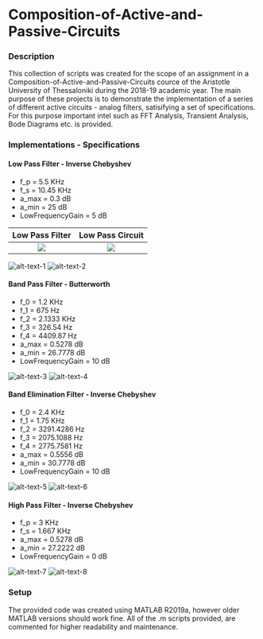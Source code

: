 # Composition-of-Active-and-Passive-Circuits

### Description
This collection of scripts was created for the scope of an assignment in a Composition-of-Active-and-Passive-Circuits cource of the Aristotle University of Thessaloniki during the 2018-19 academic year. The main purpose of these projects is to demonstrate the implementation of a series of different active circuits - analog filters, satisifying a set of specifications. For this purpose important intel such as FFT Analysis, Transient Analysis, Bode Diagrams etc. is provided.

### Implementations - Specifications

#### Low Pass Filter - Inverse Chebyshev
 - f_p  = 5.5 KHz
 - f_s = 10.45 KHz
 - a_max = 0.3 dB
 - a_min = 25 dB
 - LowFrequencyGain = 5 dB
 
 Low Pass Filter           |  Low Pass Circuit
:-------------------------:|:-------------------------:
![](https://github.com/kosletr/Composition-of-Active-and-Passive-Circuits/blob/master/LP/plots/T_LP.png)  |  ![](https://github.com/kosletr/Composition-of-Active-and-Passive-Circuits/blob/master/LP/plots/finalCircuit.jpg)
 
![alt-text-1](https://github.com/kosletr/Composition-of-Active-and-Passive-Circuits/blob/master/LP/plots/T_LP.png "Low Pass Filter")
![alt-text-2](https://github.com/kosletr/Composition-of-Active-and-Passive-Circuits/blob/master/LP/plots/finalCircuit.jpg "Low Pass Circuit")


#### Band Pass Filter - Butterworth
 - f_0 = 1.2 KHz
 - f_1 = 675 Hz
 - f_2 = 2.1333 KHz
 - f_3 = 326.54 Hz
 - f_4 = 4409.87 Hz
 - a_max = 0.5278 dB
 - a_min = 26.7778 dB
 - LowFrequencyGain = 10 dB
 
![alt-text-3](https://github.com/kosletr/Composition-of-Active-and-Passive-Circuits/blob/master/BP/plots/T_BP.png "Band Pass Filter")
![alt-text-4](https://github.com/kosletr/Composition-of-Active-and-Passive-Circuits/blob/master/BP/plots/FinalCircuit.jpg "Band Pass Circuit")


#### Band Elimination Filter - Inverse Chebyshev
 - f_0 = 2.4 KHz
 - f_1 = 1.75 KHz
 - f_2 = 3291.4286 Hz
 - f_3 = 2075.1088 Hz
 - f_4 = 2775.7581 Hz
 - a_max = 0.5556 dB
 - a_min = 30.7778 dB
 - LowFrequencyGain = 10 dB
 
![alt-text-5](https://github.com/kosletr/Composition-of-Active-and-Passive-Circuits/blob/master/BE/plots/T_BE.png "Band Elimination Filter")
![alt-text-6](https://github.com/kosletr/Composition-of-Active-and-Passive-Circuits/blob/master/BE/plots/finalCircuit.jpg "Band Elimination Circuit")


#### High Pass Filter - Inverse Chebyshev
 - f_p  = 3 KHz
 - f_s = 1.667 KHz
 - a_max = 0.5278 dB
 - a_min = 27.2222 dB
 - LowFrequencyGain = 0 dB
 
![alt-text-7](https://github.com/kosletr/Composition-of-Active-and-Passive-Circuits/blob/master/HP/plots/T_HP.png "High Pass Filter")
![alt-text-8](https://github.com/kosletr/Composition-of-Active-and-Passive-Circuits/blob/master/HP/plots/finalCircuit.jpg "High Pass Circuit")

### Setup
The provided code was created using MATLAB R2019a, however older MATLAB versions should work fine. All of the .m scripts provided, are  commented for higher readability and maintenance.

